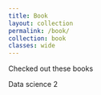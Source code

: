 ```yaml
---
title: Book
layout: collection
permalink: /book/
collection: book
classes: wide
---
```

Checked out these books

Data science 2